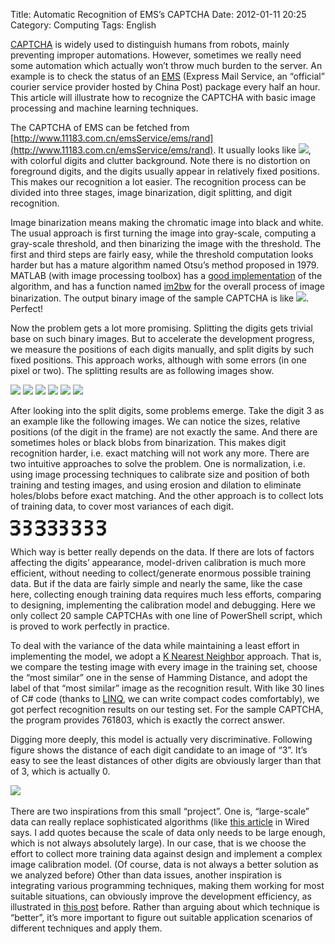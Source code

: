 Title: Automatic Recognition of EMS’s CAPTCHA
Date: 2012-01-11 20:25
Category: Computing
Tags: English

[CAPTCHA](http://en.wikipedia.org/wiki/CAPTCHA) is widely used to distinguish humans from robots, mainly preventing improper automations. However, sometimes we really need some automation which actually won’t throw much burden to the server. An example is to check the status of an [EMS](http://www.11183.com.cn/english.html) (Express Mail Service, an “official” courier service provider hosted by China Post) package every half an hour. This article will illustrate how to recognize the CAPTCHA with basic image processing and machine learning techniques.

The CAPTCHA of EMS can be fetched from [http://www.11183.com.cn/emsService/ems/rand](http://www.11183.com.cn/emsService/ems/rand). It usually looks like ![](/images/captcha-rand2.jpeg), with colorful digits and clutter background. Note there is no distortion on foreground digits, and the digits usually appear in relatively fixed positions. This makes our recognition a lot easier. The recognition process can be divided into three stages, image binarization, digit splitting, and digit recognition.

Image binarization means making the chromatic image into black and white. The usual approach is first turning the image into gray-scale, computing a gray-scale threshold, and then binarizing the image with the threshold. The first and third steps are fairly easy, while the threshold computation looks harder but has a mature algorithm named Otsu’s method proposed in 1979. MATLAB (with image processing toolbox) has a [good implementation](http://www.mathworks.com/help/images/ref/graythresh.html) of the algorithm, and has a function named [im2bw](http://www.mathworks.com/help/images/ref/im2bw.html) for the overall process of image binarization. The output binary image of the sample CAPTCHA is like ![](/images/captcha-cleaned.png). Perfect!

Now the problem gets a lot more promising. Splitting the digits gets trivial base on such binary images. But to accelerate the development progress, we measure the positions of each digits manually, and split digits by such fixed positions. This approach works, although with some errors (in one pixel or two). The splitting results are as following images show.

![](/images/captcha-chopped-1.png)
![](/images/captcha-chopped-2.png)
![](/images/captcha-chopped-3.png)
![](/images/captcha-chopped-4.png)
![](/images/captcha-chopped-5.png)
![](/images/captcha-chopped-6.png)

After looking into the split digits, some problems emerge. Take the digit 3 as an example like the following images. We can notice the sizes, relative positions (of the digit in the frame) are not exactly the same. And there are sometimes holes or black blobs from binarization. This makes digit recognition harder, i.e. exact matching will not work any more. There are two intuitive approaches to solve the problem. One is normalization, i.e. using image processing techniques to calibrate size and position of both training and testing images, and using erosion and dilation to eliminate holes/blobs before exact matching. And the other approach is to collect lots of training data, to cover most variances of each digit.

<img src="images/captcha-3-1.png" style="height:25px" />
<img src="images/captcha-3-2.png" style="height:25px" />
<img src="images/captcha-3-3.png" style="height:25px" />
<img src="images/captcha-3-4.png" style="height:25px" />
<img src="images/captcha-3-5.png" style="height:25px" />
<img src="images/captcha-3-6.png" style="height:25px" />
<img src="images/captcha-3-7.png" style="height:25px" />
<img src="images/captcha-3-8.png" style="height:25px" />

Which way is better really depends on the data. If there are lots of factors affecting the digits’ appearance, model-driven calibration is much more efficient, without needing to collect/generate enormous possible training data. But if the data are fairly simple and nearly the same, like the case here, collecting enough training data requires much less efforts, comparing to designing, implementing the calibration model and debugging. Here we only collect 20 sample CAPTCHAs with one line of PowerShell script, which is proved to work perfectly in practice.

To deal with the variance of the data while maintaining a least effort in implementing the model, we adopt a [K Nearest Neighbor](http://en.wikipedia.org/wiki/K-nearest_neighbor_algorithm) approach. That is, we compare the testing image with every image in the training set, choose the “most similar” one in the sense of Hamming Distance, and adopt the label of that “most similar” image as the recognition result. With like 30 lines of C# code (thanks to [LINQ](http://msdn.microsoft.com/en-us/library/bb308959.aspx), we can write compact codes comfortably), we got perfect recognition results on our testing set. For the sample CAPTCHA, the program provides 761803, which is exactly the correct answer.

Digging more deeply, this model is actually very discriminative. Following figure shows the distance of each digit candidate to an image of “3”. It’s easy to see the least distances of other digits are obviously larger than that of 3, which is actually 0.

![](/images/captcha-distances.png)

There are two inspirations from this small “project”. One is, “large-scale” data can really replace sophisticated algorithms (like [this article](http://www.wired.com/science/discoveries/magazine/16-07/pb_theory) in Wired says. I add quotes because the scale of data only needs to be large enough, which is not always absolutely large). In our case, that is we choose the effort to collect more training data against design and implement a complex image calibration model. (Of course, data is not always a better solution as we analyzed before) Other than data issues, another inspiration is integrating various programming techniques, making them working for most suitable situations, can obviously improve the development efficiency, as illustrated in [this post](|filename|no-silver-bullet.md) before. Rather than arguing about which technique is “better”, it’s more important to figure out suitable application scenarios of different techniques and apply them.


